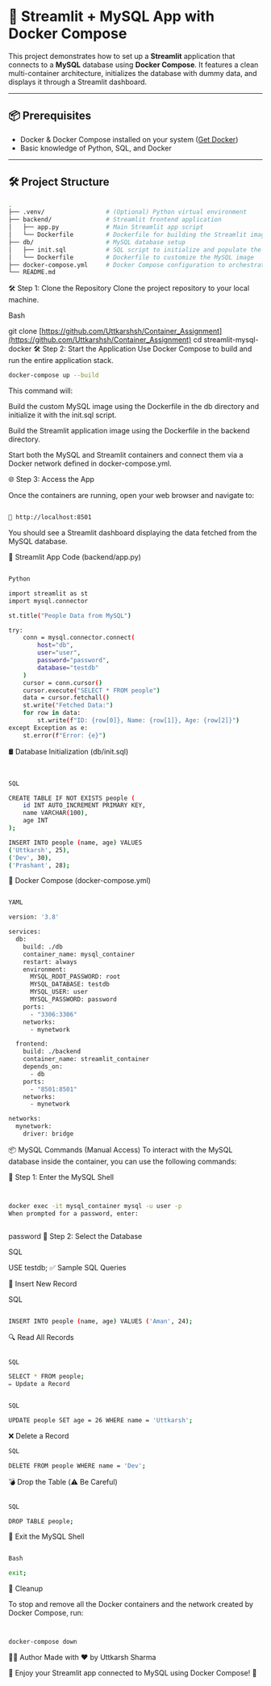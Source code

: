 # 🚀 Streamlit + MySQL App with Docker Compose

This project demonstrates how to set up a **Streamlit** application that connects to a **MySQL** database using **Docker Compose**. It features a clean multi-container architecture, initializes the database with dummy data, and displays it through a Streamlit dashboard.

---

## 📦 Prerequisites
- Docker & Docker Compose installed on your system ([Get Docker](https://docs.docker.com/get-docker/))
- Basic knowledge of Python, SQL, and Docker

---

## 🛠️ Project Structure

```bash
.
├── .venv/                 # (Optional) Python virtual environment
├── backend/               # Streamlit frontend application
│   ├── app.py             # Main Streamlit app script
│   └── Dockerfile         # Dockerfile for building the Streamlit image
├── db/                    # MySQL database setup
│   ├── init.sql           # SQL script to initialize and populate the DB
│   └── Dockerfile         # Dockerfile to customize the MySQL image
├── docker-compose.yml     # Docker Compose configuration to orchestrate services
└── README.md

```

🛠️ Step 1: Clone the Repository
Clone the project repository to your local machine.

Bash

git clone [https://github.com/Uttkarshsh/Container_Assignment](https://github.com/Uttkarshsh/Container_Assignment)
cd streamlit-mysql-docker
🛠️ Step 2: Start the Application
Use Docker Compose to build and run the entire application stack.

```bash
docker-compose up --build
```
This command will:

Build the custom MySQL image using the Dockerfile in the db directory and initialize it with the init.sql script.


Build the Streamlit application image using the Dockerfile in the backend directory.


Start both the MySQL and Streamlit containers and connect them via a Docker network defined in docker-compose.yml.


🌐 Step 3: Access the App

Once the containers are running, open your web browser and navigate to:
```bash

🔗 http://localhost:8501

```

You should see a Streamlit dashboard displaying the data fetched from the MySQL database.

📝 Streamlit App Code (backend/app.py)
```bash

Python

import streamlit as st
import mysql.connector

st.title("People Data from MySQL")

try:
    conn = mysql.connector.connect(
        host="db",
        user="user",
        password="password",
        database="testdb"
    )
    cursor = conn.cursor()
    cursor.execute("SELECT * FROM people")
    data = cursor.fetchall()
    st.write("Fetched Data:")
    for row in data:
        st.write(f"ID: {row[0]}, Name: {row[1]}, Age: {row[2]}")
except Exception as e:
    st.error(f"Error: {e}")


```
🛢️ Database Initialization (db/init.sql)
```bash


SQL

CREATE TABLE IF NOT EXISTS people (
    id INT AUTO_INCREMENT PRIMARY KEY,
    name VARCHAR(100),
    age INT
);

INSERT INTO people (name, age) VALUES
('Uttkarsh', 25),
('Dev', 30),
('Prashant', 28);

```
🐳 Docker Compose (docker-compose.yml)
```bash

YAML

version: '3.8'

services:
  db:
    build: ./db
    container_name: mysql_container
    restart: always
    environment:
      MYSQL_ROOT_PASSWORD: root
      MYSQL_DATABASE: testdb
      MYSQL_USER: user
      MYSQL_PASSWORD: password
    ports:
      - "3306:3306"
    networks:
      - mynetwork

  frontend:
    build: ./backend
    container_name: streamlit_container
    depends_on:
      - db
    ports:
      - "8501:8501"
    networks:
      - mynetwork

networks:
  mynetwork:
    driver: bridge


```
📦 MySQL Commands (Manual Access)
To interact with the MySQL database inside the container, you can use the following commands:



🔐 Step 1: Enter the MySQL Shell

```bash


docker exec -it mysql_container mysql -u user -p
When prompted for a password, enter:



```

password
💾 Step 2: Select the Database

SQL

USE testdb;
✅ Sample SQL Queries

🔽 Insert New Record


SQL
```bash

INSERT INTO people (name, age) VALUES ('Aman', 24);

```
🔍 Read All Records
```bash

SQL

SELECT * FROM people;
✏️ Update a Record

```
```bash

SQL

UPDATE people SET age = 26 WHERE name = 'Uttkarsh';
```

❌ Delete a Record
```bash
SQL

DELETE FROM people WHERE name = 'Dev';

```


💣 Drop the Table (⚠️ Be Careful)
```bash

SQL

DROP TABLE people;

```
🚪 Exit the MySQL Shell
```bash

Bash

exit;

```

🧹 Cleanup


To stop and remove all the Docker containers and the network created by Docker Compose, run:


```bash


docker-compose down


```
👨‍💻 Author
Made with ❤️ by Uttkarsh Sharma

🚀 Enjoy your Streamlit app connected to MySQL using Docker Compose! 🚀
